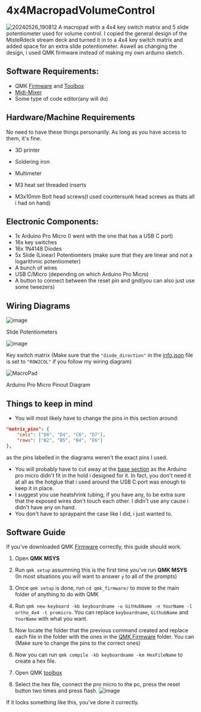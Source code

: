 # 4x4MacropadVolumeControl
![20240526_190812](https://github.com/HSabinoR/4x4MacropadVolumeControl/assets/153095110/03e00508-714e-4bec-bbf8-cf4997fa3ee3)
A macropad with a 4x4 key switch matrix and 5 slide potentiometer used for volume control. I copied the general design of the MisteRdeck stream deck and turned it in to a 4x4 key switch matrix and added space for an extra slide potentiometer. Aswell as changing the design, i used QMK firmware instead of making my own arduino sketch.


## Software Requirements: 
- QMK [Firmware](https://msys.qmk.fm/) and [Toolbox](https://github.com/qmk/qmk_toolbox/releases/tag/beta)
- [Midi-Mixer](https://www.midi-mixer.com/)
- Some type of code editor(any will do)

## Hardware/Machine Requirements
No need to have these things personanlly. As long as you have access to them, it's fine.
- 3D printer
- Soldering iron
- Multimeter

- M3 heat set threaded inserts
- M3x10mm Bolt head screws(I used countersunk head screws as thats all i had on hand)

## Electronic Components:
- 1x Arduino Pro Micro (I went with the one that has a USB C port)
- 16x key switches
- 16x 1N4148 Diodes
- 5x Slide (Linear) Potentiomters (make sure that they are linear and not a logarithmic potentiometer)
- A bunch of wires
- USB C/Micro (depending on which Arduino Pro Micro)
- A button to connect between the reset pin and gnd(you can also just use some tweezers)

## Wiring Diagrams
![image](https://github.com/HSabinoR/4x4MacropadVolumeControl/assets/153095110/809dfe69-12cb-47d0-8268-27a372502751)

Slide Potentiometers

![image](https://github.com/HSabinoR/4x4MacropadVolumeControl/assets/153095110/de2e4b4e-a9d4-4112-870d-b75683920ab5)

Key switch matrix (Make sure that the ```"diode_direction"``` in the [info.json](QMK%20Firmware/info.json) file is set to ```"ROW2COL"``` if you follow my wiring diagram)

![MacroPad](https://github.com/HSabinoR/4x4MacropadVolumeControl/assets/153095110/c1c767a0-2804-49f3-8ffa-a9eae703166e)

Arduino Pro Micro Pinout Diagram

## Things to keep in mind
- You will most likely have to change the pins in this section around:
```json
"matrix_pins": {
    "cols": ["D0", "D4", "C6", "D7"],
    "rows": ["B2", "B5", "B4", "E6"]
},
```
as the pins labelled in the diagrams weren't the exact pins I used.
- You will probably have to cut away at the [base section](STL%20Files/Base.stl) as the Arduino pro micro didn't fit in the hold i designed for it. In fact, you don't need it at all as the hotglue that i used around the USB C port was enough to keep it in place.
- I suggest you use heatshrink tubing, if you have any, to be extra sure that the exposed wires don't touch each other. I didn't use any cause i didn't have any on hand.
- You don't have to spraypaint the case like I did, i just wanted to.

## Software Guide
If you've downloaded QMK [Firmware](https://msys.qmk.fm/) correctly, this guide should work.
1.  Open **QMK MSYS**
2.  Run ```qmk setup``` assumming this is the first time you've run **QMK MSYS** (In most situations you will want to answer ```y``` to all of the prompts)
3.  Once ```qmk setup``` is done, run ```cd qmk_firmware/``` to move to the main folder of anything to do with QMK
4.  Run ```qmk new-keyboard -kb keyboardname -u GitHubName -n YourName -l ortho_4x4 -t promicro```. You can replace ```keyboardname```, ```GithubName``` and ```YourName``` with what you want.
5.  Now locate the folder that the previous command created and replace each file in the folder with the ones in the [QMK Firmware](QMK%20Firmware) folder. You can (Make sure to change the pins to the correct ones)
6.  Now you can run ```qmk compile -kb keyboardname -km HexFileName``` to create a hex file.

7.  Open QMK [toolbox](https://github.com/qmk/qmk_toolbox/releases/tag/beta)
8.  Select the hex file, connect the pro micro to the pc, press the reset button two times and press flash.
   ![image](https://github.com/HSabinoR/4x4MacropadVolumeControl/assets/153095110/2b5e64d2-9273-42da-b3da-ee4fd45d40f6)

 If it looks something like this, you've done it correctly.
